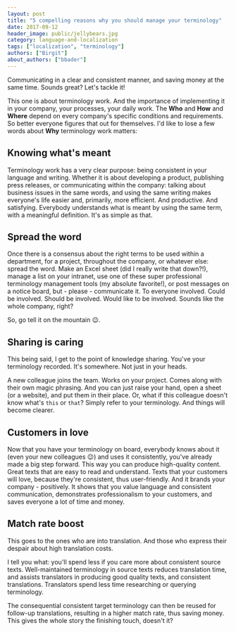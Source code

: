 ```yaml
---
layout: post
title: "5 compelling reasons why you should manage your terminology"
date: 2017-09-12
header_image: public/jellybears.jpg
category: language-and-localization
tags: ["localization", "terminology"]
authors: ["Birgit"]
about_authors: ["bbader"]
---
```


Communicating in a clear and consistent manner, and saving money at the same time.
Sounds great?
Let's tackle it!

This one is about terminology work.
And the importance of implementing it in your company, your processes, your daily work.
The **Who** and **How** and **Where** depend on every company's specific conditions and requirements.
So better everyone figures that out for themselves.
I'd like to lose a few words about **Why** terminology work matters:

## Knowing what's meant

Terminology work has a very clear purpose: being consistent in your language and writing.
Whether it is about developing a product, publishing press releases, or communicating within the company: talking about business issues in the same words, and using the same writing makes everyone's life easier and, primarily, more efficient.
And productive.
And satisfying.
Everybody understands what is meant by using the same term, with a meaningful definition.
It's as simple as that.

## Spread the word

Once there is a consensus about the right terms to be used within a department, for a project, throughout the company, or whatever else: spread the word.
Make an Excel sheet (did I really write that down?!), manage a list on your intranet, use one of these super professional terminology management tools (my absolute favorite!), or post messages on a notice board, but - please - communicate it.
To everyone involved.
Could be involved.
Should be involved.
Would like to be involved.
Sounds like the whole company, right?

So, go tell it on the mountain 😉.

## Sharing is caring

This being said, I get to the point of knowledge sharing.
You've your terminology recorded.
It's somewhere.
Not just in your heads.

A new colleague joins the team.
Works on your project.
Comes along with their own magic phrasing.
And you can just raise your hand, open a sheet (or a website), and put them in their place.
Or, what if this colleague doesn't know what's `this` or `that`?
Simply refer to your terminology.
And things will become clearer.

## Customers in love

Now that you have your terminology on board, everybody knows about it (even your new colleagues 😉) and uses it consistently, you've already made a big step forward.
This way you can produce high-quality content.
Great texts that are easy to read and understand.
Texts that your customers will love, because they're consistent, thus user-friendly.
And it brands your company - positively.
It shows that you value language and consistent communication, demonstrates professionalism to your customers, and saves everyone a lot of time and money.

## Match rate boost

This goes to the ones who are into translation.
And those who express their despair about high translation costs.

I tell you what: you'll spend less if you care more about consistent source texts.
Well-maintained terminology in source texts reduces translation time, and assists translators in producing good quality texts, and consistent translations.
Translators spend less time researching or querying terminology.

The consequential consistent target terminology can then be reused for follow-up translations, resulting in a higher match rate, thus saving money.
This gives the whole story the finishing touch, doesn't it?
